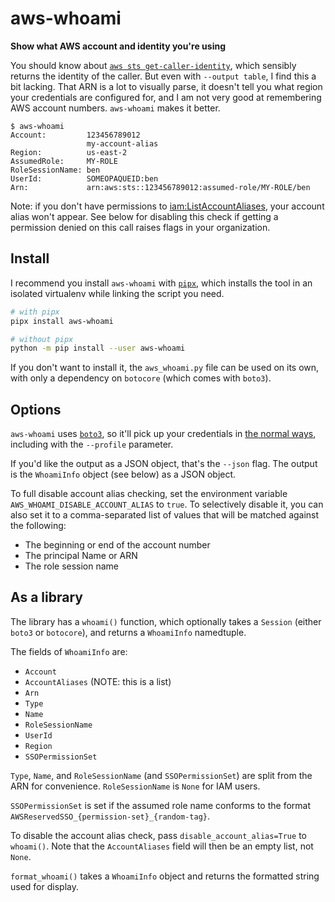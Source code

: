 # aws-whoami
**Show what AWS account and identity you're using**

You should know about [`aws sts get-caller-identity`](https://docs.aws.amazon.com/cli/latest/reference/sts/get-caller-identity.html),
which sensibly returns the identity of the caller. But even with `--output table`, I find this a bit lacking.
That ARN is a lot to visually parse, it doesn't tell you what region your credentials are configured for,
and I am not very good at remembering AWS account numbers. `aws-whoami` makes it better.

```
$ aws-whoami
Account:         123456789012
                 my-account-alias
Region:          us-east-2
AssumedRole:     MY-ROLE
RoleSessionName: ben
UserId:          SOMEOPAQUEID:ben
Arn:             arn:aws:sts::123456789012:assumed-role/MY-ROLE/ben
```

Note: if you don't have permissions to [iam:ListAccountAliases](https://docs.aws.amazon.com/IAM/latest/APIReference/API_ListAccountAliases.html),
your account alias won't appear. See below for disabling this check if getting a permission denied on this call raises flags in your organization.

## Install

I recommend you install `aws-whoami` with [`pipx`](https://pipxproject.github.io/pipx/), which installs the tool in an isolated virtualenv while linking the script you need.

```bash
# with pipx
pipx install aws-whoami

# without pipx
python -m pip install --user aws-whoami
```

If you don't want to install it, the `aws_whoami.py` file can be used on its own, with only a dependency on `botocore` (which comes with `boto3`).

## Options

`aws-whoami` uses [`boto3`](boto3.amazonaws.com/v1/documentation/api/latest/index.html), so it'll pick up your credentials in [the normal ways](https://docs.aws.amazon.com/cli/latest/userguide/cli-chap-configure.html#config-settings-and-precedence),
including with the `--profile` parameter.

If you'd like the output as a JSON object, that's the `--json` flag.
The output is the `WhoamiInfo` object (see below) as a JSON object.

To full disable account alias checking, set the environment variable `AWS_WHOAMI_DISABLE_ACCOUNT_ALIAS` to `true`.
To selectively disable it, you can also set it to a comma-separated list of values that will be matched against the following:
* The beginning or end of the account number
* The principal Name or ARN
* The role session name

## As a library

The library has a `whoami()` function, which optionally takes a `Session` (either `boto3` or `botocore`), and returns a `WhoamiInfo` namedtuple.

The fields of `WhoamiInfo` are:
* `Account`
* `AccountAliases` (NOTE: this is a list)
* `Arn`
* `Type`
* `Name`
* `RoleSessionName`
* `UserId`
* `Region`
* `SSOPermissionSet`

`Type`, `Name`, and `RoleSessionName` (and `SSOPermissionSet`) are split from the ARN for convenience.
`RoleSessionName` is `None` for IAM users.

`SSOPermissionSet` is set if the assumed role name conforms to the format `AWSReservedSSO_{permission-set}_{random-tag}`.

To disable the account alias check, pass `disable_account_alias=True` to `whoami()`.
Note that the `AccountAliases` field will then be an empty list, not `None`.

`format_whoami()` takes a `WhoamiInfo` object and returns the formatted string used for display.
